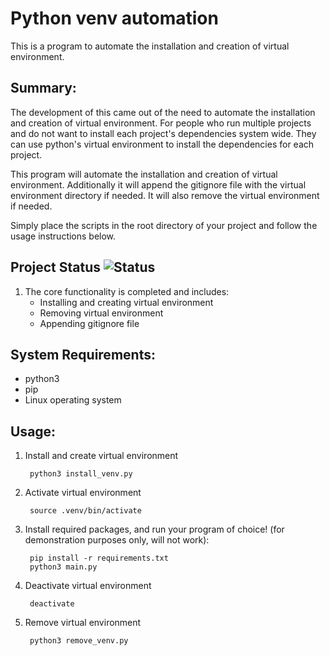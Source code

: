 # Python venv automation

This is a program to automate the installation and creation of virtual environment.

## Summary:
The development of this came out of the need to automate the installation and creation of virtual environment. For people who run multiple projects and do not want to install each project's dependencies system wide. They can use python's virtual environment to install the dependencies for each project. 

This program will automate the installation and creation of virtual environment. Additionally it will append the gitignore file with the virtual environment directory if needed. It will also remove the virtual environment if needed.

Simply place the scripts in the root directory of your project and follow the usage instructions below. 

## Project Status ![Status](https://img.shields.io/badge/status-completed-brightgreen)

1. The core functionality is completed and includes:
    - Installing and creating virtual environment
    - Removing virtual environment
    - Appending gitignore file

## System Requirements:
- python3
- pip
- Linux operating system


## Usage:
1. Install and create virtual environment
        
        python3 install_venv.py

2. Activate virtual environment
        
        source .venv/bin/activate

3. Install required packages, and run your program of choice! (for demonstration purposes only, will not work):
        
        pip install -r requirements.txt
        python3 main.py

4. Deactivate virtual environment
        
        deactivate

5. Remove virtual environment
        
        python3 remove_venv.py



